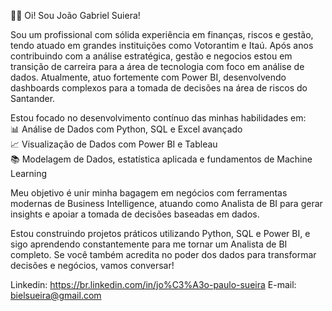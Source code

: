👨‍💻 Oi! Sou João Gabriel Suiera!

Sou um profissional com sólida experiência em finanças, riscos e gestão, tendo atuado em grandes instituições como Votorantim e Itaú. Após anos contribuindo com a análise estratégica, gestão e negocios estou em transição de carreira para a área de tecnologia com foco em análise de dados. Atualmente, atuo fortemente com Power BI, desenvolvendo dashboards complexos para a tomada de decisões na área de riscos do Santander.

Estou focado no desenvolvimento contínuo das minhas habilidades em:                                                                                                                             
                                  📊 Análise de Dados com Python, SQL e Excel avançado                                   
    📈 Visualização de Dados com Power BI e Tableau                                                              
             📚 Modelagem de Dados, estatística aplicada e fundamentos de Machine Learning

Meu objetivo é unir minha bagagem em negócios com ferramentas modernas de Business Intelligence, atuando como Analista de BI para gerar insights e apoiar a tomada de decisões baseadas em dados.

Estou construindo projetos práticos utilizando Python, SQL e Power BI, e sigo aprendendo constantemente para me tornar um Analista de BI completo. Se você também acredita no poder dos dados para transformar decisões e negócios, vamos conversar!

Linkedin:  https://br.linkedin.com/in/jo%C3%A3o-paulo-sueira
E-mail: bielsueira@gmail.com
